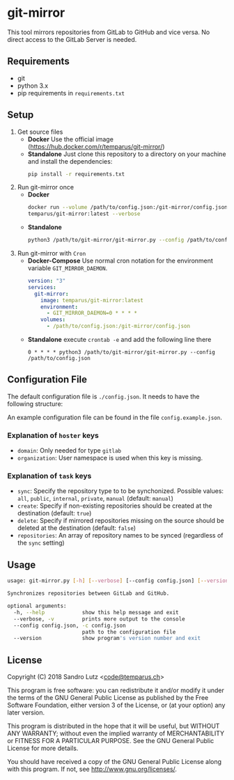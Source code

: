 # git-mirror

This tool mirrors repositories from GitLab to GitHub and vice versa. No direct access to the GitLab Server is needed.

## Requirements

* git
* python 3.x
* pip requirements in `requirements.txt`

## Setup

1. Get source files
    * **Docker** Use the official image (<https://hub.docker.com/r/temparus/git-mirror/>)
    * **Standalone**
      Just clone this repository to a directory on your machine and install the dependencies:
      ```bash
      pip install -r requirements.txt
      ```
2. Run git-mirror once
    * **Docker**
      ```bash
      docker run --volume /path/to/config.json:/git-mirror/config.json \
      temparus/git-mirror:latest --verbose
      ```
    * **Standalone**
      ```bash
      python3 /path/to/git-mirror/git-mirror.py --config /path/to/config.json
      ```
3. Run git-mirror with `Cron`
    * **Docker-Compose**
      Use normal cron notation for the environment variable `GIT_MIRROR_DAEMON`.
      ```yaml
      version: "3"
      services:
        git-mirror:
          image: temparus/git-mirror:latest
          environment:
            - GIT_MIRROR_DAEMON=0 * * * *
          volumes:
            - /path/to/config.json:/git-mirror/config.json
      ```
    * **Standalone** execute `crontab -e` and add the following line there
      ```cron
      0 * * * * python3 /path/to/git-mirror/git-mirror.py --config /path/to/config.json
      ```

## Configuration File

The default configuration file is `./config.json`. It needs to have the following structure:

An example configuration file can be found in the file `config.example.json`.

### Explanation of `hoster` keys

* `domain`: Only needed for type `gitlab`
* `organization`: User namespace is used when this key is missing.

### Explanation of `task` keys

* `sync`: Specify the repository type to to be synchonized.
  Possible values: `all`, `public`, `internal`, `private`, `manual` (default: `manual`)
* `create`: Specify if non-existing repositories should be created at the destination 
  (default: `true`)
* `delete`: Specify if mirrored repositories missing on the source should be deleted 
  at the destination (default: `false`)
* `repositories`: An array of repository names to be synced
  (regardless of the `sync` setting)

## Usage

```bash
usage: git-mirror.py [-h] [--verbose] [--config config.json] [--version]

Synchronizes repositories between GitLab and GitHub.

optional arguments:
  -h, --help            show this help message and exit
  --verbose, -v         prints more output to the console
  --config config.json, -c config.json
                        path to the configuration file
  --version             show program's version number and exit

```

## License

Copyright (C) 2018 Sandro Lutz \<<code@temparus.ch>\>

This program is free software: you can redistribute it and/or modify
it under the terms of the GNU General Public License as published by
the Free Software Foundation, either version 3 of the License, or
(at your option) any later version.

This program is distributed in the hope that it will be useful,
but WITHOUT ANY WARRANTY; without even the implied warranty of
MERCHANTABILITY or FITNESS FOR A PARTICULAR PURPOSE.  See the
GNU General Public License for more details.

You should have received a copy of the GNU General Public License
along with this program.  If not, see <http://www.gnu.org/licenses/>.
